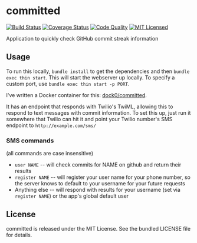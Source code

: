 committed
=========

[![Build Status](https://img.shields.io/travis/com/akerl/committed.svg)](https://travis-ci.com/akerl/committed)
[![Coverage Status](https://img.shields.io/codecov/c/github/akerl/committed.svg)](https://codecov.io/github/akerl/committed)
[![Code Quality](https://img.shields.io/codacy/4bbc0285042f48049c16938ef2d395e0.svg)](https://www.codacy.com/app/akerl/committed)
[![MIT Licensed](https://img.shields.io/badge/license-MIT-green.svg)](https://tldrlegal.com/license/mit-license)

Application to quickly check GitHub commit streak information

## Usage

To run this locally, `bundle install` to get the dependencies and then `bundle exec thin start`. This will start the webserver up locally. To specify a custom port, use `bundle exec thin start -p PORT`.

I've written a Docker container for this: [dock0/committed](https://github.com/dock0/committed).

It has an endpoint that responds with Twilio's TwiML, allowing this to respond to text messages with commit information. To set this up, just run it somewhere that Twilio can hit it and point your Twilio number's SMS endpoint to `http://example.com/sms/`

### SMS commands

(all commands are case insensitive)

* `user NAME` -- will check commits for NAME on github and return their results
* `register NAME` -- will register your user name for your phone number, so the server knows to default to your username for your future requests
* Anything else -- will respond with results for your username (set via `register NAME`) or the app's global default user

## License

committed is released under the MIT License. See the bundled LICENSE file for details.

